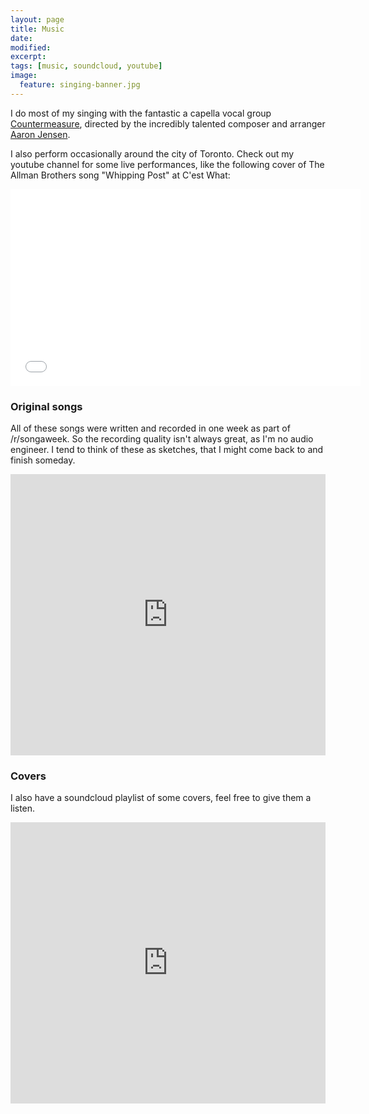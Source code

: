 ```yaml
---
layout: page
title: Music
date: 
modified:
excerpt:
tags: [music, soundcloud, youtube]
image: 
  feature: singing-banner.jpg
---
```


I do most of my singing with the fantastic a capella vocal group [Countermeasure](http://www.countermeasuremusic.com), directed by the incredibly talented composer and arranger [Aaron Jensen](http://www.aaronjensen.ca).  

I also perform occasionally around the city of Toronto.  Check out my youtube channel for some live performances, like the following cover of The Allman Brothers song "Whipping Post" at C'est What:

<iframe width="560" height="315" src="//www.youtube.com/embed/nI4wpJ75vMQ?list=UUtvGDX3DUQYHtTt_HNxxCbw" frameborder="0" allowfullscreen></iframe>

### Original songs

All of these songs were written and recorded in one week as part of /r/songaweek.  So the recording quality isn't always great, as I'm no audio engineer.  I tend to think of these as sketches, that I might come back to and finish someday.  

<iframe width="100%" height="450" scrolling="no" frameborder="no" src="https://w.soundcloud.com/player/?url=https%3A//api.soundcloud.com/playlists/55835612&amp;color=ff5500&amp;auto_play=false&amp;hide_related=false&amp;show_comments=true&amp;show_user=true&amp;show_reposts=false"></iframe>

### Covers

I also have a soundcloud playlist of some covers, feel free to give them a listen. 

<iframe width="100%" height="450" scrolling="no" frameborder="no" src="https://w.soundcloud.com/player/?url=https%3A//api.soundcloud.com/playlists/55836784&amp;color=ff5500&amp;auto_play=false&amp;hide_related=false&amp;show_comments=true&amp;show_user=true&amp;show_reposts=false"></iframe>
